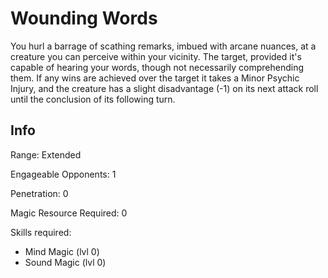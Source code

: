 # Wounding Words

You hurl a barrage of scathing remarks, imbued with arcane nuances, at a creature you can perceive within your vicinity. The target, provided it's capable of hearing your words, though not necessarily comprehending them. If any wins are achieved over the target it takes a Minor Psychic Injury, and the creature has a slight disadvantage (-1) on its next attack roll until the conclusion of its following turn.

## Info

Range: Extended

Engageable Opponents: 1

Penetration: 0

Magic Resource Required: 0

Skills required:

- Mind Magic (lvl 0)
- Sound Magic (lvl 0)
